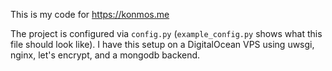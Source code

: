This is my code for https://konmos.me

The project is configured via `config.py` (`example_config.py` shows what this file should look like). I have this setup
on a DigitalOcean VPS using uwsgi, nginx, let's encrypt, and a mongodb backend.
